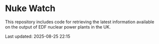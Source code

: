 # Nuke Watch

This repository includes code for retrieving the latest information available on the output of EDF nuclear power plants in the UK.

Last updated: 2025-08-25 22:15